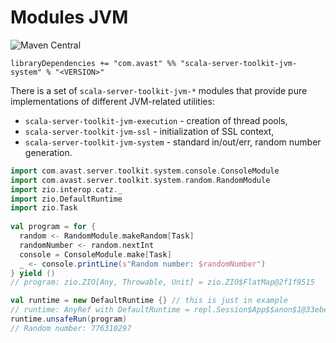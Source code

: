 # Modules JVM

![Maven Central](https://img.shields.io/maven-central/v/com.avast/scala-server-toolkit-jvm-system_2.12)

`libraryDependencies += "com.avast" %% "scala-server-toolkit-jvm-system" % "<VERSION>"`

There is a set of `scala-server-toolkit-jvm-*` modules that provide pure implementations of different JVM-related utilities:

* `scala-server-toolkit-jvm-execution` - creation of thread pools,
* `scala-server-toolkit-jvm-ssl` - initialization of SSL context,
* `scala-server-toolkit-jvm-system` - standard in/out/err, random number generation.

```scala
import com.avast.server.toolkit.system.console.ConsoleModule
import com.avast.server.toolkit.system.random.RandomModule
import zio.interop.catz._
import zio.DefaultRuntime
import zio.Task
 
val program = for {
  random <- RandomModule.makeRandom[Task]
  randomNumber <- random.nextInt
  console = ConsoleModule.make[Task]
  _ <- console.printLine(s"Random number: $randomNumber")
} yield ()
// program: zio.ZIO[Any, Throwable, Unit] = zio.ZIO$FlatMap@2f1f9515

val runtime = new DefaultRuntime {} // this is just in example
// runtime: AnyRef with DefaultRuntime = repl.Session$App$$anon$1@33ebe4f0 // this is just in example
runtime.unsafeRun(program)
// Random number: 776310297
```

